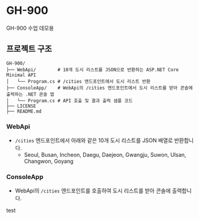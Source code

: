 # GH-900

GH-900 수업 데모용

## 프로젝트 구조

```
GH-900/
├── WebApi/        # 10개 도시 리스트를 JSON으로 반환하는 ASP.NET Core Minimal API
│   └── Program.cs # /cities 엔드포인트에서 도시 리스트 반환
├── ConsoleApp/    # WebApi의 /cities 엔드포인트에서 도시 리스트를 받아 콘솔에 출력하는 .NET 콘솔 앱
│   └── Program.cs # API 호출 및 결과 출력 샘플 코드
├── LICENSE
├── README.md
```

### WebApi
- `/cities` 엔드포인트에서 아래와 같은 10개 도시 리스트를 JSON 배열로 반환합니다.
	- Seoul, Busan, Incheon, Daegu, Daejeon, Gwangju, Suwon, Ulsan, Changwon, Goyang

### ConsoleApp
- WebApi의 `/cities` 엔드포인트를 호출하여 도시 리스트를 받아 콘솔에 출력합니다.

test
